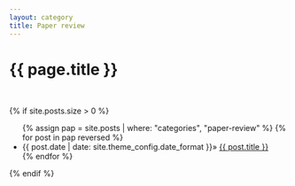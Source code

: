 ```yaml
---
layout: category
title: Paper review
---
```

<h1 class="post-title">{{ page.title }}</h1><br>

{% if site.posts.size > 0 %}
  <ul>
    {% assign pap = site.posts | where: "categories", "paper-review" %}
    {% for post in pap reversed %}
      <li class="post-list-item">
        <span class="home-date">
          {{ post.date | date: site.theme_config.date_format }}»
        </span>
        <a href="{{ post.url | relative_url }}">{{ post.title }}</a>
      </li>
    {% endfor %}
  </ul>
{% endif %}
